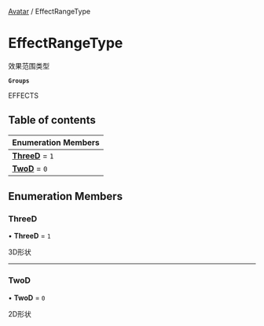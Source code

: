 [Avatar](../groups/Avatar.Avatar.md) / EffectRangeType

# EffectRangeType <Badge type="tip" text="Enumeration" /> <Score text="EffectRangeType" />

效果范围类型

**`Groups`**

EFFECTS

## Table of contents

| Enumeration Members |
| :-----|
| **[ThreeD](Gameplay.EffectRangeType.md#threed)** = ``1`` <br> |
| **[TwoD](Gameplay.EffectRangeType.md#twod)** = ``0`` <br> |

## Enumeration Members

### ThreeD <Score text="ThreeD" /> 

• **ThreeD** = ``1``

3D形状

___

### TwoD <Score text="TwoD" /> 

• **TwoD** = ``0``

2D形状
